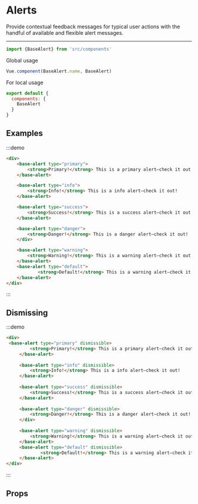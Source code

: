 # Alerts

Provide contextual feedback messages for typical user actions with the handful of available and flexible alert messages.

<hr>

```js
import {BaseAlert} from 'src/components'
```

Global usage

```js
Vue.component(BaseAlert.name, BaseAlert)
```

For local usage
```js
export default {
  components: {
    BaseAlert
  }
}
```


## Examples

:::demo
```html
<div>
    <base-alert type="primary">
        <strong>Primary!</strong> This is a primary alert—check it out!
    </base-alert>

    <base-alert type="info">
        <strong>Info!</strong> This is a info alert—check it out!
    </base-alert>

    <base-alert type="success">
        <strong>Success!</strong> This is a success alert—check it out!
    </base-alert>

    <base-alert type="danger">
        <strong>Danger!</strong> This is a danger alert—check it out!
    </div>

    <base-alert type="warning">
        <strong>Warning!</strong> This is a warning alert—check it out!
    </base-alert>
    <base-alert type="default">
            <strong>Default!</strong> This is a warning alert—check it out!
    </base-alert>
</div>
```
:::


## Dismissing

:::demo
```html
<div>
 <base-alert type="primary" dismissible>
         <strong>Primary!</strong> This is a primary alert—check it out!
     </base-alert>
 
     <base-alert type="info" dismissible>
         <strong>Info!</strong> This is a info alert—check it out!
     </base-alert>
 
     <base-alert type="success" dismissible>
         <strong>Success!</strong> This is a success alert—check it out!
     </base-alert>
 
     <base-alert type="danger" dismissible>
         <strong>Danger!</strong> This is a danger alert—check it out!
     </div>
 
     <base-alert type="warning" dismissible>
         <strong>Warning!</strong> This is a warning alert—check it out!
     </base-alert>
     <base-alert type="default" dismissible>
             <strong>Default!</strong> This is a warning alert—check it out!
     </base-alert>
</div>
```
:::

## Props

<props-table component-name="base-alert"></props-table>
